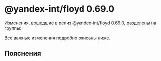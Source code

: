 # @yandex-int/floyd 0.69.0

<!-- ЧЕЛОВЕЧЕСКОЕ ВСТУПЛЕНИЕ -->

Изменения, вошедшие в релиз @yandex-int/floyd 0.69.0, разделены на группы:

Все важные изменения подробно описаны [ниже](#Пояснения).

## Пояснения

